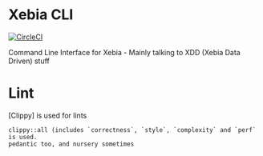 # Xebia CLI

[![CircleCI](https://circleci.com/gh/xebia-france/xebia-cli.svg?style=svg)](https://circleci.com/gh/xebia-france/xebia-cli)

Command Line Interface for Xebia - Mainly talking to XDD (Xebia Data Driven) stuff

# Lint

[Clippy] is used for lints


    clippy::all (includes `correctness`, `style`, `complexity` and `perf` is used.
    pedantic too, and nursery sometimes
